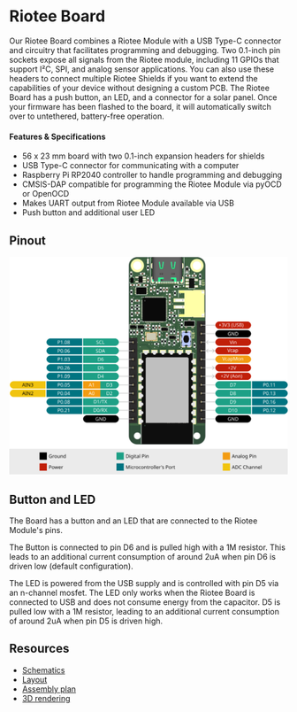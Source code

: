 # Riotee Board


Our Riotee Board combines a Riotee Module with a USB Type-C connector and circuitry that facilitates programming and debugging. Two 0.1-inch pin sockets expose all signals from the Riotee module, including 11 GPIOs that support I²C, SPI, and analog sensor applications. You can also use these headers to connect multiple Riotee Shields if you want to extend the capabilities of your device without designing a custom PCB. The Riotee Board has a push button, an LED, and a connector for a solar panel. Once your firmware has been flashed to the board, it will automatically switch over to untethered, battery-free operation.

#### Features & Specifications

- 56 x 23 mm board with two 0.1-inch expansion headers for shields
- USB Type-C connector for communicating with a computer
- Raspberry Pi RP2040 controller to handle programming and debugging 
- CMSIS-DAP compatible for programming the Riotee Module via pyOCD or OpenOCD
- Makes UART output from Riotee Module available via USB
- Push button and additional user LED

## Pinout

![Block diagram](./img/riotee-board-pinout.svg)


## Button and LED

The Board has a button and an LED that are connected to the Riotee Module's pins.

The Button is connected to pin D6 and is pulled high with a 1M resistor.
This leads to an additional current consumption of around 2uA when pin D6 is driven low (default configuration).

The LED is powered from the USB supply and is controlled with pin D5 via an n-channel mosfet.
The LED only works when the Riotee Board is connected to USB and does not consume energy from the capacitor.
D5 is pulled low with a 1M resistor, leading to an additional current consumption of around 2uA when pin D5 is driven high.


## Resources
 - [Schematics](https://www.riotee.nessie-circuits.de/artifacts/board/latest/schematics.pdf)
 - [Layout](https://www.riotee.nessie-circuits.de/artifacts/board/latest/pcb.pdf)
 - [Assembly plan](https://www.riotee.nessie-circuits.de/artifacts/board/latest/assembly.pdf)
 - [3D rendering](https://www.riotee.nessie-circuits.de/artifacts/board/latest/3drendering.png)